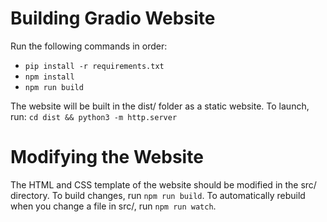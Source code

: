 # Building Gradio Website

Run the following commands in order:

- `pip install -r requirements.txt`
- `npm install`
- `npm run build`

The website will be built in the dist/ folder as a static website. To launch, run: `cd dist && python3 -m http.server`

# Modifying the Website

The HTML and CSS template of the website should be modified in the src/ directory. To build changes, run `npm run build`. To automatically rebuild when you change a file in src/, run `npm run watch`.
